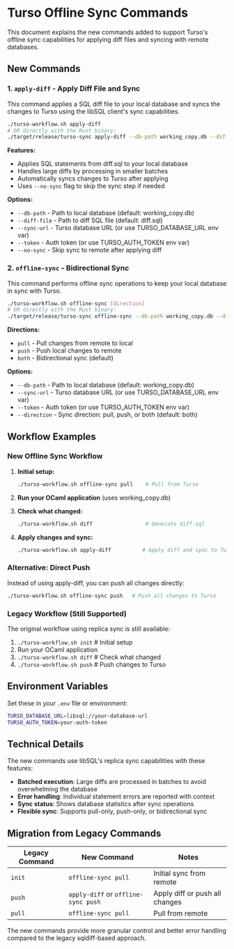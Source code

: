 # Turso Offline Sync Commands

This document explains the new commands added to support Turso's offline sync capabilities for applying diff files and syncing with remote databases.

## New Commands

### 1. `apply-diff` - Apply Diff File and Sync

This command applies a SQL diff file to your local database and syncs the changes to Turso using the libSQL client's sync capabilities.

```bash
./turso-workflow.sh apply-diff
# OR directly with the Rust binary:
./target/release/turso-sync apply-diff --db-path working_copy.db --diff-file diff.sql
```

**Features:**
- Applies SQL statements from diff.sql to your local database
- Handles large diffs by processing in smaller batches
- Automatically syncs changes to Turso after applying
- Uses `--no-sync` flag to skip the sync step if needed

**Options:**
- `--db-path` - Path to local database (default: working_copy.db)
- `--diff-file` - Path to diff SQL file (default: diff.sql)
- `--sync-url` - Turso database URL (or use TURSO_DATABASE_URL env var)
- `--token` - Auth token (or use TURSO_AUTH_TOKEN env var)
- `--no-sync` - Skip sync to remote after applying diff

### 2. `offline-sync` - Bidirectional Sync

This command performs offline sync operations to keep your local database in sync with Turso.

```bash
./turso-workflow.sh offline-sync [direction]
# OR directly with the Rust binary:
./target/release/turso-sync offline-sync --db-path working_copy.db --direction both
```

**Directions:**
- `pull` - Pull changes from remote to local
- `push` - Push local changes to remote
- `both` - Bidirectional sync (default)

**Options:**
- `--db-path` - Path to local database (default: working_copy.db)
- `--sync-url` - Turso database URL (or use TURSO_DATABASE_URL env var)
- `--token` - Auth token (or use TURSO_AUTH_TOKEN env var)
- `--direction` - Sync direction: pull, push, or both (default: both)

## Workflow Examples

### New Offline Sync Workflow

1. **Initial setup:**
   ```bash
   ./turso-workflow.sh offline-sync pull    # Pull from Turso
   ```

2. **Run your OCaml application** (uses working_copy.db)

3. **Check what changed:**
   ```bash
   ./turso-workflow.sh diff                 # Generate diff.sql
   ```

4. **Apply changes and sync:**
   ```bash
   ./turso-workflow.sh apply-diff          # Apply diff and sync to Turso
   ```

### Alternative: Direct Push

Instead of using apply-diff, you can push all changes directly:

```bash
./turso-workflow.sh offline-sync push   # Push all changes to Turso
```

### Legacy Workflow (Still Supported)

The original workflow using replica sync is still available:

1. `./turso-workflow.sh init`     # Initial setup
2. Run your OCaml application
3. `./turso-workflow.sh diff`     # Check what changed
4. `./turso-workflow.sh push`     # Push changes to Turso

## Environment Variables

Set these in your `.env` file or environment:

```bash
TURSO_DATABASE_URL=libsql://your-database-url
TURSO_AUTH_TOKEN=your-auth-token
```

## Technical Details

The new commands use libSQL's replica sync capabilities with these features:

- **Batched execution**: Large diffs are processed in batches to avoid overwhelming the database
- **Error handling**: Individual statement errors are reported with context
- **Sync status**: Shows database statistics after sync operations
- **Flexible sync**: Supports pull-only, push-only, or bidirectional sync

## Migration from Legacy Commands

| Legacy Command | New Command | Notes |
|----------------|-------------|-------|
| `init` | `offline-sync pull` | Initial sync from remote |
| `push` | `apply-diff` or `offline-sync push` | Apply diff or push all changes |
| `pull` | `offline-sync pull` | Pull from remote |

The new commands provide more granular control and better error handling compared to the legacy sqldiff-based approach. 